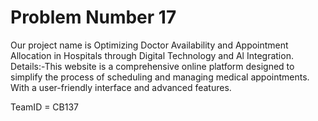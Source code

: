 
# Problem Number 17
Our project name is Optimizing Doctor Availability and Appointment Allocation in Hospitals through Digital Technology and Al Integration. Details:-This website is a comprehensive online platform designed to simplify the process of scheduling and managing medical appointments. With a user-friendly interface and advanced features. 

TeamID = CB137




